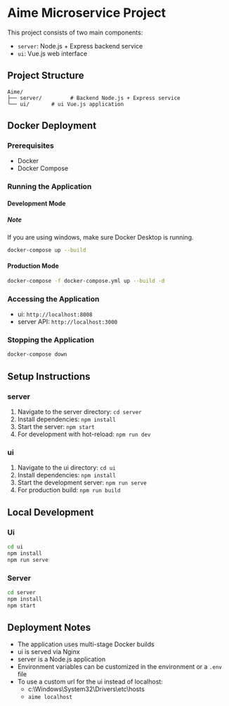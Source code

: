 # Aime Microservice Project

This project consists of two main components:
- `server`: Node.js + Express backend service
- `ui`: Vue.js web interface

## Project Structure
```
Aime/
├── server/         # Backend Node.js + Express service
└── ui/       # ui Vue.js application
```

## Docker Deployment

### Prerequisites
- Docker
- Docker Compose

### Running the Application

#### Development Mode

##### Note
If you are using windows, make sure Docker Desktop is running.

```bash
docker-compose up --build
```

#### Production Mode
```bash
docker-compose -f docker-compose.yml up --build -d
```

### Accessing the Application
- ui: `http://localhost:8008`
- server API: `http://localhost:3000`

### Stopping the Application
```bash
docker-compose down
```

## Setup Instructions

### server
1. Navigate to the server directory: `cd server`
2. Install dependencies: `npm install`
3. Start the server: `npm start`
4. For development with hot-reload: `npm run dev`

### ui
1. Navigate to the ui directory: `cd ui`
2. Install dependencies: `npm install`
3. Start the development server: `npm run serve`
4. For production build: `npm run build`

## Local Development

### Ui
```bash
cd ui
npm install
npm run serve
```

### Server
```bash
cd server
npm install
npm start
```

## Deployment Notes
- The application uses multi-stage Docker builds
- ui is served via Nginx
- server is a Node.js application
- Environment variables can be customized in the environment or a `.env` file
- To use a custom url for the ui instead of localhost:
  - c:\Windows\System32\Drivers\etc\hosts
  - `aime localhost`